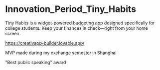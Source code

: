 # Innovation_Period_Tiny_Habits

Tiny Habits is a widget-powered budgeting app designed specifically for college students. 
Keep your finances in check—right from your home screen.


https://creativapp-builder.lovable.app/

MVP made during my exchange semester in Shanghai

"Best public speaking" award
